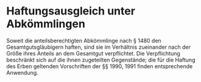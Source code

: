 # Haftungsausgleich unter Abkömmlingen

Soweit die anteilsberechtigten Abkömmlinge nach § 1480 den Gesamtgutsgläubigern haften, sind sie im Verhältnis zueinander nach der Größe ihres Anteils an dem Gesamtgut verpflichtet. Die Verpflichtung beschränkt sich auf die ihnen zugeteilten Gegenstände; die für die Haftung des Erben geltenden Vorschriften der §§ 1990, 1991 finden entsprechende Anwendung. 

